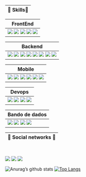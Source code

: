 
| 🚀  Skills🚀     |
|------------|

|   FrontEnd    |
|------------|
<img src="https://img.shields.io/badge/-HTML%205-orange?style=flat-square&logo=html5&logoColor=white" /> <img src="https://img.shields.io/badge/-CSS%203-blue?style=flat-square&logo=css3&logoColor=white" /> <img src="https://img.shields.io/badge/-ANGULAR%207-red?style=flat-square&logo=angular&logoColor=white" /> <img src="https://img.shields.io/badge/-REACT-blue?style=flat-square&logo=react&logoColor=white" /> <img src="https://img.shields.io/badge/-JAVASCRIPT-yellow?style=flat-square&logo=javascript&logoColor=white" />|

|   Backend    |
|------------|
<img src="https://img.shields.io/badge/-GOLANG-blue?style=flat-square&logo=go&logoColor=white" /> <img src="https://img.shields.io/badge/-NODEJS-green?style=flat-square&logo=javascript&logoColor=white" /> <img src="https://img.shields.io/badge/-PHP-blue?style=flat-square&logo=php&logoColor=white" /> <img src="https://img.shields.io/badge/-NESTJS-red?style=flat-square&logo=nestjs&logoColor=white" /> <img src="https://img.shields.io/badge/-SPRING-darkgreen?style=flat-square&logo=spring&logoColor=white" /> <img src="https://img.shields.io/badge/-JAVA-red?style=flat-square&logo=java&logoColor=white" /> <img src="https://img.shields.io/badge/-LARAVEL-blue?style=flat-square&logo=laravel&logoColor=white" /> <img src="https://img.shields.io/badge/-DART-blue?style=flat-square&logo=dart&logoColor=white" />|

|   Mobile    |
|------------|
<img src="https://img.shields.io/badge/-FLUTTER-blue?style=flat-square&logo=flutter&logoColor=white" /> <img src="https://img.shields.io/badge/-IONIC-blue?style=flat-square&logo=ionic&logoColor=white" /> <img src="https://img.shields.io/badge/-ANDROID-green?style=flat-square&logo=android&logoColor=white" /> <img src="https://img.shields.io/badge/-IOS-blue?style=flat-square&logo=ios&logoColor=white" /> <img src="https://img.shields.io/badge/-SWIFT-orange?style=flat-square&logo=swift&logoColor=white" /> <img src="https://img.shields.io/badge/-REACT%20NATIVE-blue?style=flat-square&logo=react&logoColor=white" />|

|   Devops    |
|------------|
<img src="https://img.shields.io/badge/-NGINX-green?style=flat-square&logo=nginx&logoColor=white" /> <img src="https://img.shields.io/badge/-RABBITMQ-orange?style=flat-square&logo=rabbitmq&logoColor=white" /> <img src="https://img.shields.io/badge/-ELASTIC%20SEARCH-yellow?style=flat-square&logo=elasticsearch&logoColor=white" /> <img src="https://img.shields.io/badge/-DOCKER-blue?style=flat-square&logo=docker&logoColor=white" />|

|   Bando de dados    |
|------------|
<img src="https://img.shields.io/badge/-MYSQL-blue?style=flat-square&logo=mysql&logoColor=white" /> <img src="https://img.shields.io/badge/-MONGODB-darkgreen?style=flat-square&logo=mongodb&logoColor=white" /> <img src="https://img.shields.io/badge/-SQLSERVER-red?style=flat-square&logo=sqlserver&logoColor=white" /> <img src="https://img.shields.io/badge/-POSTGRESS-blue?style=flat-square&logo=postgress&logoColor=white" />|


| 📨 Social networks 📨       |
|------------|
<br/>
<p>
<a href="mailto:dev@rodolfodebonis.com.br" alt="Gmail">
<img src="https://img.shields.io/badge/-dev@rodolfodebonis.com.br-e34c41?style=flat-square&labelColor=e34c41&logo=gmail&logoColor=white&link=dev@rodolfodebonis.com.br" /></a>
  
<a href="https://www.linkedin.com/in/rodolfo-de-bonis/" alt="Linkedin">
<img src="https://img.shields.io/badge/-Rodolfo%20De%20Bonis-blue?style=flat-square&logo=Linkedin&logoColor=white&link=https://www.linkedin.com/in/rodolfo-de-bonis/" /></a>

<a href="https://twitter.com/RodolfoBonis" alt="Twitter">
<img src="https://img.shields.io/badge/-@RodolfoBonis-1ca0f1?style=flat-square&labelColor=1ca0f1&logo=twitter&logoColor=white&link=https://twitter.com/RodolfoBonis" /></a>
 </p>
 

 ![Anurag’s github stats](https://github-readme-stats.vercel.app/api?username=RodolfoBonis&show_icons=true&count_private=true&theme=dracula) [![Top Langs](https://github-readme-stats.vercel.app/api/top-langs/?username=RodolfoBonis&exclude_repo=micro-videos&layout=compact&theme=dracula)](https://github.com/anuraghazra/github-readme-stats)


<!--
**RodolfoBonis/RodolfoBonis** is a ✨ _special_ ✨ repository because its `README.md` (this file) appears on your GitHub profile.

Here are some ideas to get you started:

- 🔭 I’m currently working on ...
- 🌱 I’m currently learning ...
- 👯 I’m looking to collaborate on ...
- 🤔 I’m looking for help with ...
- 💬 Ask me about ...
- 📫 How to reach me: ...
- 😄 Pronouns: ...
- ⚡ Fun fact: ...
-->
